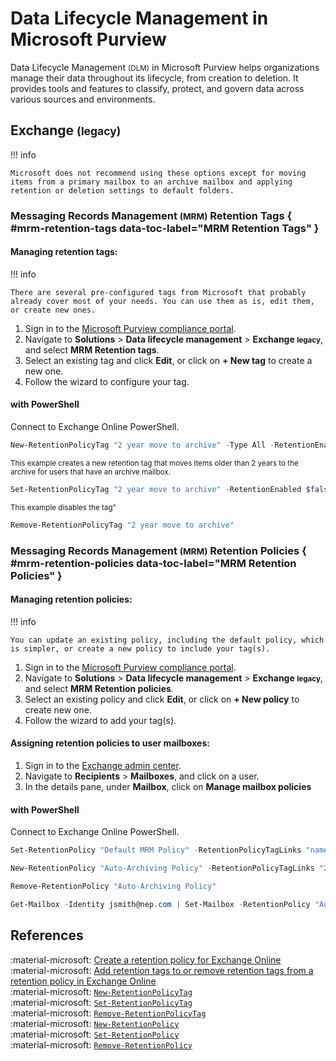 # Data Lifecycle Management in Microsoft Purview

Data Lifecycle Management <small>(DLM)</small> in Microsoft Purview helps organizations manage their data throughout its lifecycle, from creation to deletion. It provides tools and features to classify, protect, and govern data across various sources and environments.

## Exchange <small>(legacy)</small>

!!! info 

    Microsoft does not recommend using these options except for moving items from a primary mailbox to an archive mailbox and applying retention or deletion settings to default folders.

### Messaging Records Management <small>(MRM)</small> Retention Tags { #mrm-retention-tags data-toc-label="MRM Retention Tags" }

#### Managing retention tags:

!!! info 

    There are several pre-configured tags from Microsoft that probably already cover most of your needs. You can use them as is, edit them, or create new ones.

1. Sign in to the [Microsoft Purview compliance portal](https://purview.microsoft.com/).
2. Navigate to **Solutions** > **Data lifecycle management** > **Exchange <small>legacy</small>**, and select **MRM Retention tags**.
3. Select an existing tag and click **Edit**, or click on **+ New tag** to create a new one.
4. Follow the wizard to configure your tag.

#### with PowerShell

Connect to Exchange Online PowerShell.

```powershell title="Create a new tag"
New-RetentionPolicyTag "2 year move to archive" -Type All -RetentionEnabled $true -AgeLimitForRetention 730 -RetentionAction MoveToArchive
```

<small>This example creates a new retention tag that moves items older than 2 years to the archive for users that have an archive mailbox.</small>

```powershell title="Edit an existing tag"
Set-RetentionPolicyTag "2 year move to archive" -RetentionEnabled $false
```

<small>This example disables the tag"</small>

```powershell title="Remove a retention tag"
Remove-RetentionPolicyTag "2 year move to archive"
```

### Messaging Records Management <small>(MRM)</small> Retention Policies { #mrm-retention-policies data-toc-label="MRM Retention Policies" }

#### Managing retention policies:

!!! info

    You can update an existing policy, including the default policy, which is simpler, or create a new policy to include your tag(s).

1. Sign in to the [Microsoft Purview compliance portal](https://purview.microsoft.com/).
2. Navigate to **Solutions** > **Data lifecycle management** > **Exchange <small>legacy</small>**, and select **MRM Retention policies**.
3. Select an existing policy and click **Edit**, or click on **+ New policy** to create new one.
4. Follow the wizard to add your tag(s).

#### Assigning retention policies to user mailboxes:

1. Sign in to the [Exchange admin center](https://admin.exchange.microsoft.com/).
2. Navigate to **Recipients** > **Mailboxes**, and click on a user.
3. In the details pane, under **Mailbox**, click on **Manage mailbox policies**

#### with PowerShell

Connect to Exchange Online PowerShell.

```powershell title="Edit an existing policy"
Set-RetentionPolicy "Default MRM Policy" -RetentionPolicyTagLinks "name of tag"
```

```powershell title="Create a new policy"
New-RetentionPolicy "Auto-Archiving Policy" -RetentionPolicyTagLinks "2 year move to archive", "additional tag..."
```

```powershell title="Remove a retention policy"
Remove-RetentionPolicy "Auto-Archiving Policy"
```

```powershell title="Assign a retention policy to a user mailbox"
Get-Mailbox -Identity jsmith@nep.com | Set-Mailbox -RetentionPolicy "Auto-Archiving Policy"
```

## References

:material-microsoft: [Create a retention policy for Exchange Online](https://learn.microsoft.com/en-us/exchange/security-and-compliance/messaging-records-management/create-a-retention-policy)<br>
:material-microsoft: [Add retention tags to or remove retention tags from a retention policy in Exchange Online](https://learn.microsoft.com/en-us/exchange/security-and-compliance/messaging-records-management/add-or-remove-retention-tags)<br>
:material-microsoft: [`New-RetentionPolicyTag`](https://learn.microsoft.com/en-us/powershell/module/exchange/new-retentionpolicytag?view=exchange-ps)<br>
:material-microsoft: [`Set-RetentionPolicyTag`](https://learn.microsoft.com/en-us/powershell/module/exchange/set-retentionpolicytag?view=exchange-ps)<br>
:material-microsoft: [`Remove-RetentionPolicyTag`](https://learn.microsoft.com/en-us/powershell/module/exchange/remove-retentionpolicytag?view=exchange-ps)<br>
:material-microsoft: [`New-RetentionPolicy`](https://learn.microsoft.com/en-us/powershell/module/exchange/new-retentionpolicy?view=exchange-ps)<br>
:material-microsoft: [`Set-RetentionPolicy`](https://learn.microsoft.com/en-us/powershell/module/exchange/set-retentionpolicy?view=exchange-ps)<br>
:material-microsoft: [`Remove-RetentionPolicy`](https://learn.microsoft.com/en-us/powershell/module/exchange/remove-retentionpolicy?view=exchange-ps)